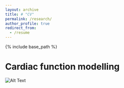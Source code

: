 ```yaml
---
layout: archive
title: # "CV"
permalink: /research/
author_profile: true
redirect_from:
  - /resume
---
```


{% include base_path %}

Cardiac function modelling
======

![Alt Text](https://media.giphy.com/media/vFKqnCdLPNOKc/giphy.gif)



